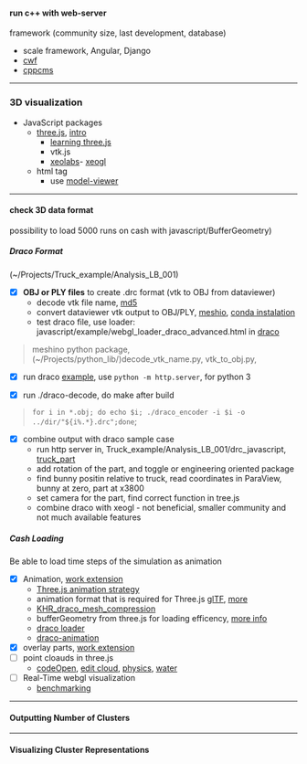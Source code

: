#### run c++ with web-server
framework (community size, last development, database)  
- scale framework, Angular, Django
- [cwf](https://www.cppwebframework.com/)  
- [cppcms](http://cppcms.com/wikipp/en/page/main )
-------------------------------------------------------------------------------------------------------
### 3D visualization
- JavaScript packages
  - [three.js](https://threejs.org/), [intro](http://davidscottlyons.com/threejs-intro/#slide-1)
    - [learning three.js](https://github.com/josdirksen/learning-threejs)
    - vtk.js
    - [xeolabs](http://xeolabs.com/)- [xeogl](http://xeogl.org/index.html)
  - html tag
    - use [model-viewer](https://developers.google.com/web/updates/2019/02/model-viewer)
-------------------------------------------------------------------------------------------------------
#### check 3D data format
possibility to load 5000 runs on cash with javascript/BufferGeometry)

##### Draco Format
(~/Projects/Truck_example/Analysis_LB_001) 
- [x] **OBJ or PLY files** to create .drc format (vtk to OBJ from dataviewer)
  - decode vtk file name, [md5](https://en.wikipedia.org/wiki/MD5)
  - convert dataviewer vtk output to OBJ/PLY, [meshio](https://pypi.org/project/meshio/),
             [conda instalation](https://anaconda.org/kayarre/meshio)
  - test draco file, use loader: javascript/example/webgl_loader_draco_advanced.html in [draco](https://github.com/google/draco)
> meshino python package, (~/Projects/python_lib/)decode_vtk_name.py, vtk_to_obj.py,  
- [x] run draco [example](https://github.com/google/draco/tree/master/javascript/example), use `python -m http.server`, for python 3

- [x] run ./draco-decode, do make after build
>`for i in *.obj; do echo $i; ./draco_encoder -i $i -o ../dir/"${i%.*}.drc";done`; 

- [x] combine output with draco sample case
  - run http server in, Truck_example/Analysis_LB_001/drc_javascript, [truck_part](http://localhost:8000/example/truck_webgl_loader_draco.html)
  - add rotation of the part, and toggle or engineering oriented package
  - find bunny positin relative to truck, read coordinates in ParaView, bunny at zero, part at x3800
  - set camera for the part, find correct function in tree.js
  - combine draco with xeogl - not beneficial, smaller community and not much available features
   

##### Cash Loading  
Be able to load time steps of the simulation as animation

- [x] Animation, [work extension](https://gitlab.scai.fraunhofer.de/anahita.pakiman/mission-statement/issues/40)
  - [Three.js animation strategy](https://threejs.org/docs/index.html#manual/en/introduction/Animation-system)
  - animation format that is required for Three.js [glTF](https://discoverthreejs.com/book/first-steps/load-models/), [more](https://www.khronos.org/gltf/)
  - [KHR_draco_mesh_compression](https://github.com/KhronosGroup/glTF/blob/master/extensions/2.0/Khronos/KHR_draco_mesh_compression/README.md)
  - bufferGeometry from three.js for loading efficency, [more info](https://threejs.org/docs/#api/en/core/BufferGeometry)
  - [draco loader](https://threejs.org/docs/#examples/en/loaders/DRACOLoader)
  - [draco-animation](https://www.npmjs.com/package/draco-animation)  
- [x] overlay parts, [work extension](https://gitlab.scai.fraunhofer.de/anahita.pakiman/mission-statement/issues/40)
- [ ] point cloauds in three.js
  - [codeOpen](https://codepen.io/seanseansean/pen/EaBZEY), [edit cloud](https://stackoverflow.com/questions/49987104/editing-a-point-cloud-in-three-js), [physics](https://threejs.org/examples/?q=physics#webgl_physics_volume), [water](http://madebyevan.com/webgl-water/)
- [ ] Real-Time webgl visualization
  - [benchmarking](http://marcinignac.com/blog/fast-dynamic-geometry-in-webgl/)
-------------------------------------------------------------------------------------------------------
#### Outputting Number of Clusters
-------------------------------------------------------------------------------------------------------
#### Visualizing Cluster Representations

